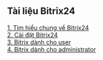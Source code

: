 <h2> Tài liệu Bitrix24 </h2>

[1. Tìm hiểu chung về Bitrix24](./Gioi-thieu-Bitrix24.md)  
[2. Cài đặt Bitrix24](./Install-bitrix24.md)  
[3. Bitrix dành cho user](./Bitrix-danh-cho-user.md)  
[4. Bitrix dành cho administrator](./Bitrix-danh-cho-administrator.md)
